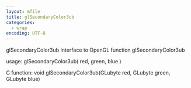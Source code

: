 ```yaml
---
layout: mfile
title: glSecondaryColor3ub
categories:
  - wrap
encoding: UTF-8
---
```


glSecondaryColor3ub  Interface to OpenGL function glSecondaryColor3ub

usage:  glSecondaryColor3ub( red, green, blue )

C function:  void glSecondaryColor3ub(GLubyte red, GLubyte green, GLubyte blue)